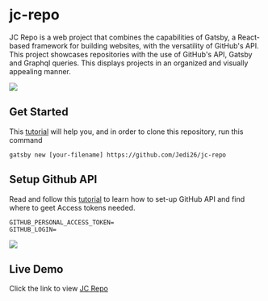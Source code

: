 # jc-repo
JC Repo is a web project that combines the capabilities of Gatsby, a React-based framework for building websites, with the versatility of GitHub's API. This project showcases repositories with the use of GitHub's API, Gatsby and Graphql queries. This displays projects in an organized and visually appealing manner. 


<img src="https://res.cloudinary.com/juanajc92/image/upload/v1686822791/jcg4_cs704y.png" />

## Get Started

This [tutorial](https://medium.com/@jedalvarezuybentillo/jc-repo-guide-c5b1d9a10a04) will help you, and in order to clone this repository, run this command 

```
gatsby new [your-filename] https://github.com/Jedi26/jc-repo
```

## Setup Github API

Read and follow this [tutorial](https://medium.com/@jedalvarezuybentillo/jc-repo-guide-c5b1d9a10a04) to learn how to set-up GitHub API and find where to geet Access tokens needed.

```
GITHUB_PERSONAL_ACCESS_TOKEN=
GITHUB_LOGIN=
```
<img src="https://res.cloudinary.com/juanajc92/image/upload/v1686822857/GG_btgvmy.png" />

## Live Demo
Click  the link  to  view 
[JC Repo](https://jcrepo.netlify.app/)
